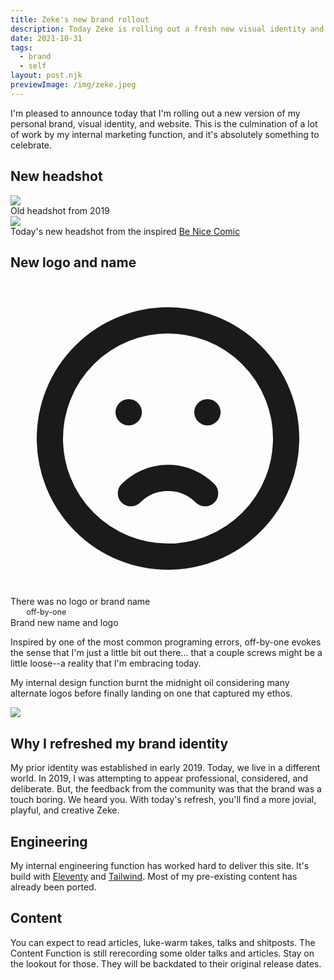 ```yaml
---
title: Zeke's new brand rollout
description: Today Zeke is rolling out a fresh new visual identity and brand
date: 2021-10-31
tags:
  - brand
  - self
layout: post.njk
previewImage: /img/zeke.jpeg
---
```


I'm pleased to announce today that I'm rolling out a new version of my personal brand, visual identity, and website. This is the culmination of a lot of work by my internal marketing function, and it's absolutely something to celebrate.

## New headshot

<div class="grid grid-cols-1 sm:grid-cols-2 gap-3">
  <div class="border">
    <img src="/img/old-zeke-headshot.jpg" style="margin:0" />
    <div class="p-2 text-sm text-gray-600">Old headshot from 2019</div>
  </div>
  <div class="border">
    <img src="/img/zeke.jpeg" style="margin:0" />
    <div class="p-2 text-sm text-gray-600">Today's new headshot from the inspired <a target="_blank" href="https://www.instagram.com/the_be_nice_comic/">Be Nice Comic</a></div>
  </div>
</div>

## New logo and name

<div class="grid grid-cols-1 sm:grid-cols-2 gap-3">
  <div class="border flex flex-col">
    <div class="h-32 bg-gray-400 bg-gradient-to-b from-gray-200 to-gray-50 flex items-center justify-center flex-shrink-0" style="margin:0">
      <svg xmlns="http://www.w3.org/2000/svg" class="h-6 w-6" fill="none" viewBox="0 0 24 24" stroke="currentColor">
        <path stroke-linecap="round" stroke-linejoin="round" stroke-width="2" d="M9.172 16.172a4 4 0 015.656 0M9 10h.01M15 10h.01M21 12a9 9 0 11-18 0 9 9 0 0118 0z"></path>
      </svg>
    </div>
    <div class="p-2 text-sm text-gray-600">There was no logo or brand name</div>
  </div>
  <div class="border">
    <div  class="h-32 bg-gray-400 bg-gradient-to-b from-gray-200 to-gray-50 flex items-center justify-center flex-shrink-0" style="margin:0">
      <div
        style="transform: scale(0.9)"
        class="
          shadow-2xl
          bg-gray-800
          ring-4 ring-offset-transparent ring-offset-2 ring-gray-800
          overflow-hidden
          flex flex-row
        "
      >
        <div class="flex flex-col w-12">
          <div class="flex-grow"></div>
          <div class="bg-gradient-to-bl h-2.5 bg-white"></div>
        </div>
        <div class="text-white whitespace-nowrap flex-grow text-5xl font-mono font-semibold p-4 pl-0">
          off-by-one
        </div>
      </div>
    </div>
    <div class="p-2 text-sm text-gray-600">Brand new name and logo</div>
  </div>
</div>

Inspired by one of the most common programing errors, off-by-one evokes the sense that I'm just a little bit out there... that a couple screws might be a little loose--a reality that I'm embracing today.

My internal design function burnt the midnight oil considering many alternate logos before finally landing on one that captured my ethos.

<div class="flex justify-center">
  <img class="sm:w-2/3" src="/img/alt-logos.png"/>
</div>

## Why I refreshed my brand identity

My prior identity was established in early 2019. Today, we live in a different world. In 2019, I was attempting to appear professional, considered, and deliberate. But, the feedback from the community was that the brand was a touch boring. We heard you. With today's refresh, you'll find a more jovial, playful, and creative Zeke.

## Engineering

My internal engineering function has worked hard to deliver this site. It's build with [Eleventy](https://www.11ty.dev/) and [Tailwind](https://tailwindcss.com/). Most of my pre-existing content has already been ported.

## Content

You can expect to read articles, luke-warm takes, talks and shitposts. The Content Function is still rerecording some older talks and articles. Stay on the lookout for those. They will be backdated to their original release dates.
